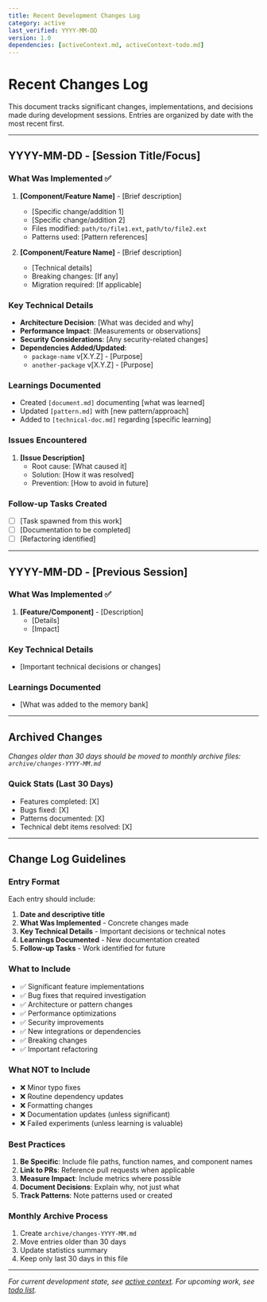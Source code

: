 ```yaml
---
title: Recent Development Changes Log
category: active
last_verified: YYYY-MM-DD
version: 1.0
dependencies: [activeContext.md, activeContext-todo.md]
---
```


# Recent Changes Log

This document tracks significant changes, implementations, and decisions made during development sessions. Entries are organized by date with the most recent first.

---

## YYYY-MM-DD - [Session Title/Focus]

### What Was Implemented ✅
1. **[Component/Feature Name]** - [Brief description]
   - [Specific change/addition 1]
   - [Specific change/addition 2]
   - Files modified: `path/to/file1.ext`, `path/to/file2.ext`
   - Patterns used: [Pattern references]

2. **[Component/Feature Name]** - [Brief description]
   - [Technical details]
   - Breaking changes: [If any]
   - Migration required: [If applicable]

### Key Technical Details
- **Architecture Decision**: [What was decided and why]
- **Performance Impact**: [Measurements or observations]
- **Security Considerations**: [Any security-related changes]
- **Dependencies Added/Updated**: 
  - `package-name` v[X.Y.Z] - [Purpose]
  - `another-package` v[X.Y.Z] - [Purpose]

### Learnings Documented
- Created `[document.md]` documenting [what was learned]
- Updated `[pattern.md]` with [new pattern/approach]
- Added to `[technical-doc.md]` regarding [specific learning]

### Issues Encountered
1. **[Issue Description]**
   - Root cause: [What caused it]
   - Solution: [How it was resolved]
   - Prevention: [How to avoid in future]

### Follow-up Tasks Created
- [ ] [Task spawned from this work]
- [ ] [Documentation to be completed]
- [ ] [Refactoring identified]

---

## YYYY-MM-DD - [Previous Session]

### What Was Implemented ✅
1. **[Feature/Component]** - [Description]
   - [Details]
   - [Impact]

### Key Technical Details
- [Important technical decisions or changes]

### Learnings Documented
- [What was added to the memory bank]

---

## Archived Changes

*Changes older than 30 days should be moved to monthly archive files: `archive/changes-YYYY-MM.md`*

### Quick Stats (Last 30 Days)
- Features completed: [X]
- Bugs fixed: [X]
- Patterns documented: [X]
- Technical debt items resolved: [X]

---

## Change Log Guidelines

### Entry Format
Each entry should include:
1. **Date and descriptive title**
2. **What Was Implemented** - Concrete changes made
3. **Key Technical Details** - Important decisions or technical notes
4. **Learnings Documented** - New documentation created
5. **Follow-up Tasks** - Work identified for future

### What to Include
- ✅ Significant feature implementations
- ✅ Bug fixes that required investigation
- ✅ Architecture or pattern changes
- ✅ Performance optimizations
- ✅ Security improvements
- ✅ New integrations or dependencies
- ✅ Breaking changes
- ✅ Important refactoring

### What NOT to Include
- ❌ Minor typo fixes
- ❌ Routine dependency updates
- ❌ Formatting changes
- ❌ Documentation updates (unless significant)
- ❌ Failed experiments (unless learning is valuable)

### Best Practices
1. **Be Specific**: Include file paths, function names, and component names
2. **Link to PRs**: Reference pull requests when applicable
3. **Measure Impact**: Include metrics where possible
4. **Document Decisions**: Explain why, not just what
5. **Track Patterns**: Note patterns used or created

### Monthly Archive Process
1. Create `archive/changes-YYYY-MM.md`
2. Move entries older than 30 days
3. Update statistics summary
4. Keep only last 30 days in this file

---

*For current development state, see [active context](./activeContext.md). For upcoming work, see [todo list](./activeContext-todo.md).*